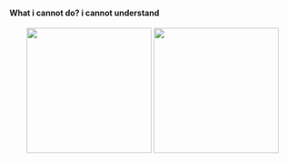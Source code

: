 #### What i cannot do?  i cannot understand

<div align="center">
  <img height="220" src="https://github-readme-stats.vercel.app/api?username=zming333&show_icons=true&bg_color=30,e96443,F4A460,A52A2A&include_all_commits=true&title_color=D4F2E7&text_color=D4F2E7" />
  <img height="220" src="https://github-readme-stats.vercel.app/api/top-langs/?username=zming333&show_icons=true&bg_color=120,e96443,F4A460,A52A2A&title_color=D4F2E7&text_color=D4F2E7" />
</div>
